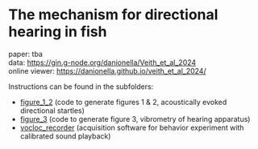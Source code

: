 # The mechanism for directional hearing in fish

paper: tba  
data: https://gin.g-node.org/danionella/Veith_et_al_2024  
online viewer: https://danionella.github.io/veith_et_al_2024/  

Instructions can be found in the subfolders:

- [figure_1_2](figure_1_2) (code to generate figures 1 & 2, acoustically evoked directional startles)
- [figure_3](figure_3) (code to generate figure 3, vibrometry of hearing apparatus)
- [vocloc_recorder](vocloc_recorder) (acquisition software for behavior experiment with calibrated sound playback)
